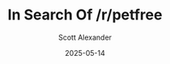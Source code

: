 ---
layout: podcast
title: "In Search Of /r/petfree"
author: Scott Alexander
description: https://www.astralcodexten.com/p/in-search-of-rpetfree
date: 2025-05-14
length: 1524395
duration: 381
guid: in-search-of-rpetfree
---